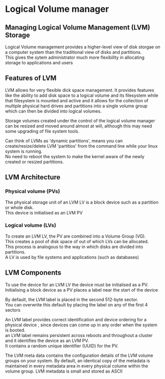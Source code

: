 # Logical Volume manager

## Managing Logical Volume Management (LVM) Storage

Logical Volume management provides a higher-level view of disk storgae on a computer system than the traditional view of disks and partitions.  
This gives the sytem administrator much more flexibility in allocating storage to applications and users

## Features of LVM

LVM allows for very flexible dick space management. It provides features like the ability to add disk space to a logical volume and its filesystem while that filesystem is mounted and active and it allows for the collection of multiple physical hard drives and partitions into a single volume group which can then be divided into logical volumes.

Storage volumes created under the control of the logical volume manager can be resized and moved around almost at will, although this may need some upgrading of file system tools.

Can think of LVMs as 'dynamic partitions', means you can create/resize/delete LVM 'partitios' from the command line while your linux system is running.  
No need to reboot the system to make the kernel aware of the newly created or resized partitions.

## LVM Architecture

### Physical volume (PVs)

The physical storage unit of an LVM LV is a block device such as a partition or whole disk.  
This device is initialised as an LVM PV

### Logical volume (LVs)

To create an LVM LV, the PV are combined into a Volume Group (VG).  
This creates a pool of disk space of out of which LVs can be allocated.  
This process is analogous to the way in which disks are divided into partitions.  
A LV is used by file systems and applications (such as databases)

## LVM Components

To use the device for an LVM LV the device must be initialised as a PV.  
Initialising a block device as a PV places a label near the start of the device

By default, the LVM label is placed in the second 512-byte sector.  
You can overwrite this default by placing the label on any of the first 4 sectors

An LVM label provides correct identification and device ordering for a physical device , since devices can come up in any order when the system is booted.  
an LVM label remains persistent across reboots and throughout a cluster and it identifies the device as an LVM PV.  
It contains a random unique identifier (UUID) for the PV.

The LVM meta data contains the configuration details of the LVM volume groups on your system. By default, an identical copy of the metadata is maintained in every metadata area in every physical colume within the volume group. LVM metadata is small and stored as ASCII
